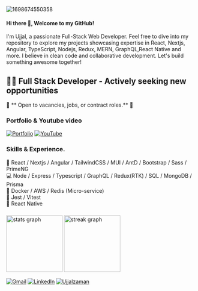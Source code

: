 ![1698674550358](https://github.com/Ujjalzaman/Doctor-Appointment/assets/49386888/bb984376-4b5b-4f88-ab1b-857a39199261)

#### Hi there 👋, Welcome to my GitHub!
I'm Ujjal, a passionate Full-Stack Web Developer. Feel free to dive into my repository to explore my projects showcasing expertise in React, Nextjs, Angular, TypeScript, Nodejs, Redux, MERN, GraphQL,React Native and more. I believe in clean code and collaborative development. 
Let's build something awesome together!

## 👨‍💻 Full Stack Developer - Actively seeking new opportunities
🌟 ** Open to vacancies, jobs, or contract roles.** 🚀


### Portfolio & Youtube video
[![Portfolio](https://img.shields.io/badge/Porfolio_of-Ujjal-brightgreen?logo=netlify)]([https://dental-doctor-ujjal.netlify.app/]([https://ujjalzaman.netlify.app/](https://ujjalzaman.netlify.app/))) [![YouTube](https://img.shields.io/badge/Watch_on-YouTube-red?logo=youtube)](https://youtu.be/L6cgb7I-Ap4)  

### Skills & Experience.

📕 React / Nextjs / Angular / TailwindCSS / MUI / AntD / Bootstrap / Sass / PrimeNG <br>
💻 Node / Express / Typescript / GraphQL / Redux(RTK) / SQL / MongoDB / Prisma <br>
🪫 Docker / AWS / Redis (Micro-service) <br>
🔎 Jest / Vitest <br>
📱 React Native <br>

###

<div align="left">
  <img src="https://github-readme-stats.vercel.app/api?username=UjjalZaman&hide_title=false&hide_rank=false&show_icons=true&include_all_commits=true&count_private=true&disable_animations=false&theme=dracula&locale=en&hide_border=false&order=1" height="150" alt="stats graph"  />
<!--   <img src="https://github-readme-stats.vercel.app/api/top-langs?username=UjjalZaman&locale=en&hide_title=false&layout=compact&card_width=320&langs_count=5&theme=dracula&hide_border=false&order=2" height="150" alt="languages graph"  /> -->
  <img src="https://streak-stats.demolab.com?user=UjjalZaman&locale=en&mode=daily&theme=dark&hide_border=false&border_radius=5&order=3" alt="streak graph" height="150"  />
</div>


<div align="left">
</div>

<a href="mailto:ujjalzaman@gmail.com"><img src="https://img.shields.io/badge/-Gmail-c14438?style=flat-square&logo=Gmail&logoColor=white&link=mailto:ujjalzaman@gmail.com" alt="Gmail"></a>
<a href="https://www.linkedin.com/in/ujjal-zaman/"><img src="https://img.shields.io/badge/LinkedIn-%230077B5.svg?&style=flat-square&logo=linkedin&logoColor=white" alt="LinkedIn"></a>
<a href="https://github.com/Ujjalzaman?tab=repositories"> <img src="https://komarev.com/ghpvc/?username=Ujjalzaman" alt="Ujjalzaman" /> </a>
